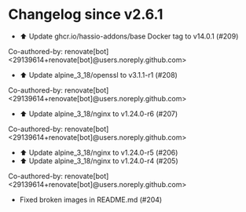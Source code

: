 # Changelog since v2.6.1
- ⬆️ Update ghcr.io/hassio-addons/base Docker tag to v14.0.1 (#209)

Co-authored-by: renovate[bot] <29139614+renovate[bot]@users.noreply.github.com> 
- ⬆️ Update alpine_3_18/openssl to v3.1.1-r1 (#208)

Co-authored-by: renovate[bot] <29139614+renovate[bot]@users.noreply.github.com> 
- ⬆️ Update alpine_3_18/nginx to v1.24.0-r6 (#207)

Co-authored-by: renovate[bot] <29139614+renovate[bot]@users.noreply.github.com> 
- ⬆️ Update alpine_3_18/nginx to v1.24.0-r5 (#206) 
- ⬆️ Update alpine_3_18/nginx to v1.24.0-r4 (#205)

Co-authored-by: renovate[bot] <29139614+renovate[bot]@users.noreply.github.com> 
- Fixed broken images in README.md (#204) 
